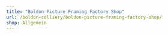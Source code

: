 ```yaml
---
title: "Boldon Picture Framing Factory Shop"
url: /boldon-colliery/boldon-picture-framing-factory-shop/
shop: Allgemein
---
```

